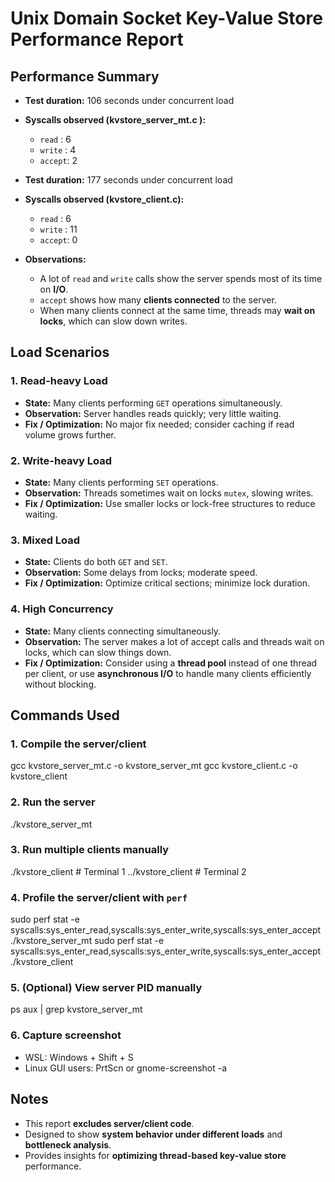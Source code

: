 # Unix Domain Socket Key-Value Store Performance Report

## Performance Summary

* **Test duration:** 106 seconds under concurrent load
* **Syscalls observed (kvstore_server_mt.c ):**

  * `read`  : 6
  * `write` : 4
  * `accept`: 2

* **Test duration:** 177 seconds under concurrent load
* **Syscalls observed (kvstore_client.c):**

  * `read`  : 6
  * `write` : 11
  * `accept`: 0

* **Observations:**

  * A lot of `read` and `write` calls show the server spends most of its time on **I/O**.
  * `accept` shows how many **clients connected** to the server.
  * When many clients connect at the same time, threads may **wait on locks**, which can slow down writes.

## Load Scenarios

### 1. Read-heavy Load

* **State:** Many clients performing `GET` operations simultaneously.
* **Observation:** Server handles reads quickly; very little waiting.
* **Fix / Optimization:** No major fix needed; consider caching if read volume grows further.

### 2. Write-heavy Load

* **State:** Many clients performing `SET` operations.
* **Observation:** Threads sometimes wait on locks `mutex`, slowing writes.
* **Fix / Optimization:** Use smaller locks or lock-free structures to reduce waiting.

### 3. Mixed Load

* **State:** Clients do both `GET` and `SET`.
* **Observation:** Some delays from locks; moderate speed.
* **Fix / Optimization:** Optimize critical sections; minimize lock duration.

### 4. High Concurrency

* **State:** Many clients connecting simultaneously.
* **Observation:** The server makes a lot of accept calls and threads wait on locks, which can slow things down.
* **Fix / Optimization:** Consider using a **thread pool** instead of one thread per client, or use **asynchronous I/O** to handle many clients efficiently without blocking.

## Commands Used

### 1. Compile the server/client

gcc kvstore_server_mt.c -o kvstore_server_mt
gcc kvstore_client.c -o kvstore_client


### 2. Run the server
./kvstore_server_mt

### 3. Run multiple clients manually
./kvstore_client   # Terminal 1
../kvstore_client   # Terminal 2

### 4. Profile the server/client with `perf`
sudo perf stat -e syscalls:sys_enter_read,syscalls:sys_enter_write,syscalls:sys_enter_accept ./kvstore_server_mt
sudo perf stat -e syscalls:sys_enter_read,syscalls:sys_enter_write,syscalls:sys_enter_accept ./kvstore_client

### 5. (Optional) View server PID manually
ps aux | grep kvstore_server_mt
### 6. Capture screenshot 
* WSL: Windows + Shift + S
* Linux GUI users: PrtScn or gnome-screenshot -a

## Notes

* This report **excludes server/client code**.
* Designed to show **system behavior under different loads** and **bottleneck analysis**.
* Provides insights for **optimizing thread-based key-value store** performance.



